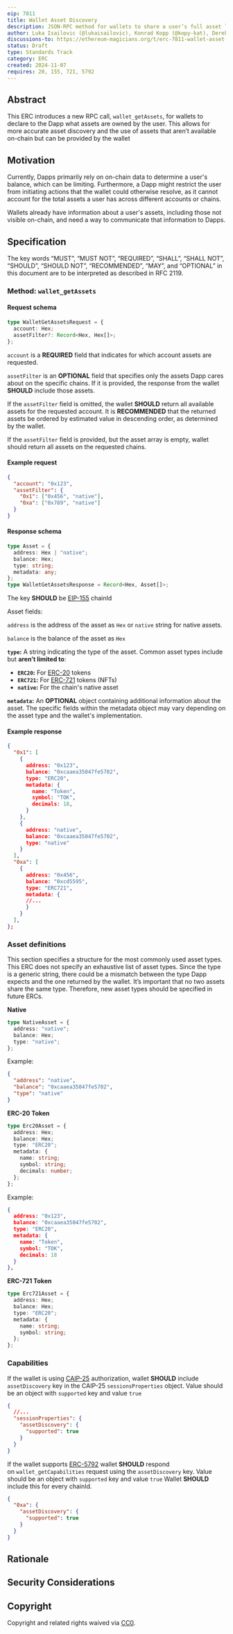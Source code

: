 ```yaml
---
eip: 7811
title: Wallet Asset Discovery
description: JSON-RPC method for wallets to share a user’s full asset list with Dapps, including assets not easily found through on-chain data alone
author: Luka Isailovic (@lukaisailovic), Konrad Kopp (@kopy-kat), Derek Rein (@arein)
discussions-to: https://ethereum-magicians.org/t/erc-7811-wallet-asset-discovery/21639
status: Draft
type: Standards Track
category: ERC
created: 2024-11-07
requires: 20, 155, 721, 5792
---
```


## Abstract

This ERC introduces a new RPC call, `wallet_getAssets`, for wallets to declare to the Dapp what assets are owned by the user. This allows for more accurate asset discovery and the use of assets that aren’t available on-chain but can be provided by the wallet

## Motivation

Currently, Dapps primarily rely on on-chain data to determine a user's balance, which can be limiting. Furthermore, a Dapp might restrict the user from initiating actions that the wallet could otherwise resolve, as it cannot account for the total assets a user has across different accounts or chains.

Wallets already have information about a user's assets, including those not visible on-chain, and need a way to communicate that information to Dapps.

## Specification

The key words “MUST”, “MUST NOT”, “REQUIRED”, “SHALL”, “SHALL NOT”, “SHOULD”, “SHOULD NOT”, “RECOMMENDED”, “MAY”, and “OPTIONAL” in this document are to be interpreted as described in RFC 2119.

### Method: `wallet_getAssets`

#### Request schema

```ts
type WalletGetAssetsRequest = {
  account: Hex;
  assetFilter?: Record<Hex, Hex[]>;
};
```

`account` is a **REQUIRED** field that indicates for which account assets are requested.

`assetFilter` is an **OPTIONAL** field that specifies only the assets Dapp cares about on the specific chains. If it is provided, the response from the wallet **SHOULD** include those assets.

If the `assetFilter` field is omitted, the wallet **SHOULD** return all available assets for the requested account. It is **RECOMMENDED** that the returned assets be ordered by estimated value in descending order, as determined by the wallet.

If the `assetFilter` field is provided, but the asset array is empty, wallet should return all assets on the requested chains.

#### Example request

```json
{
  "account": "0x123",
  "assetFilter": {
    "0x1": ["0x456", "native"],
    "0xa": ["0x789", "native"]
  }
}
```

#### Response schema

```ts
type Asset = {
  address: Hex | "native";
  balance: Hex;
  type: string;
  metadata: any;
};
type WalletGetAssetsResponse = Record<Hex, Asset[]>;
```

The key **SHOULD** be [EIP-155](./eip-155.md) chainId

Asset fields:

`address` is the address of the asset as `Hex` or `native` string for native assets.

`balance` is the balance of the asset as `Hex`

**`type`:** A string indicating the type of the asset. Common asset types include but **aren’t limited to**:

- **`ERC20`:** For [ERC-20](./eip-20.md) tokens
- **`ERC721`:** For [ERC-721](./eip-721.md) tokens (NFTs)
- **`native`:** For the chain's native asset

**`metadata`:** An **OPTIONAL** object containing additional information about the asset. The specific fields within the metadata object may vary depending on the asset type and the wallet's implementation.

#### Example response

```json
{
  "0x1": [
    {
      address: "0x123",
      balance: "0xcaaea35047fe5702",
      type: "ERC20",
      metadata: {
        name: "Token",
        symbol: "TOK",
        decimals: 18,
      }
    },
    {
      address: "native",
      balance: "0xcaaea35047fe5702",
      type: "native"
    }
  ],
  "0xa": [
    {
      address: "0x456",
      balance: "0xcd5595",
      type: "ERC721",
      metadata: {
      //...
      }
    }
  ],
};
```

### Asset definitions

This section specifies a structure for the most commonly used asset types.
This ERC does not specify an exhaustive list of asset types.
Since the type is a generic string, there could be a mismatch between the type Dapp expects and the one returned by the wallet.
It’s important that no two assets share the same type.
Therefore, new asset types should be specified in future ERCs.

**Native**

```ts
type NativeAsset = {
  address: "native";
  balance: Hex;
  type: "native";
};
```

Example:

```json
{
  "address": "native",
  "balance": "0xcaaea35047fe5702",
  "type": "native"
}
```

**ERC-20 Token**

```ts
type Erc20Asset = {
  address: Hex;
  balance: Hex;
  type: "ERC20";
  metadata: {
    name: string;
    symbol: string;
    decimals: number;
  };
};
```

Example:

```json
{
  address: "0x123",
  balance: "0xcaaea35047fe5702",
  type: "ERC20",
  metadata: {
    name: "Token",
    symbol: "TOK",
    decimals: 18
  }
},
```

**ERC-721 Token**

```ts
type Erc721Asset = {
  address: Hex;
  balance: Hex;
  type: "ERC20";
  metadata: {
    name: string;
    symbol: string;
  };
};
```

### Capabilities

If the wallet is using [CAIP-25](https://github.com/ChainAgnostic/CAIPs/blob/0848f06f6cfc29ce619bccdd5035c1d500033b21/CAIPs/caip-25.md) authorization, wallet **SHOULD** include `assetDiscovery` key in the CAIP-25 `sessionsProperties` object. Value should be an object with `supported` key and value `true`

```json
{
  //...
  "sessionProperties": {
    "assetDiscovery": {
      "supported": true
    }
  }
}
```

If the wallet supports [ERC-5792](./eip-5792.md) wallet **SHOULD** respond on `wallet_getCapabilities` request using the `assetDiscovery` key. Value should be an object with `supported` key and value `true`
Wallet **SHOULD** include this for every chainId.

```json
{
  "0xa": {
    "assetDiscovery": {
      "supported": true
    }
  }
}
```

## Rationale

<!-- TODO -->

## Security Considerations

<!-- TODO -->

## Copyright

Copyright and related rights waived via [CC0](../LICENSE.md).
